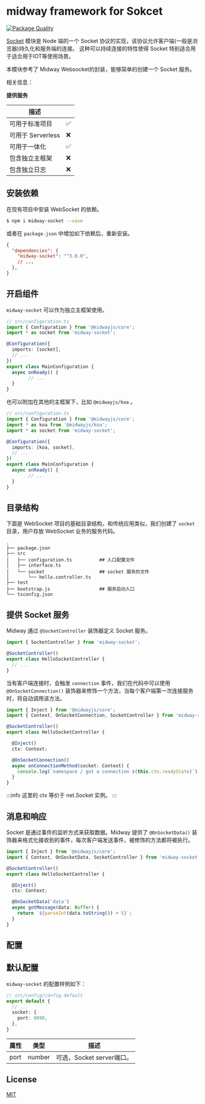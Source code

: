 # midway framework for Sokcet

[![Package Quality](http://npm.packagequality.com/shield/midway-socket.svg)](http://packagequality.com/#?package=midway-socket)


[Socket](https://nodejs.org/dist/latest/docs/api/net.html#class-netserver) 模块是 Node 端的一个 Socket 协议的实现，该协议允许客户端(一般是浏览器)持久化和服务端的连接。
这种可以持续连接的特性使得 Socket 特别适合用于适合用于IOT等使用场景。

本模块参考了 Midway Websocket的封装，能够简单的创建一个 Socket 服务。

相关信息：

**提供服务**

| 描述              |      |
| ----------------- | ---- |
| 可用于标准项目    | ✅    |
| 可用于 Serverless | ❌    |
| 可用于一体化      | ✅    |
| 包含独立主框架    | ❌    |
| 包含独立日志      | ❌    |

## 安装依赖


在现有项目中安装 WebSocket 的依赖。
```bash
$ npm i midway-socket --save
```

或者在 `package.json` 中增加如下依赖后，重新安装。

```json
{
  "dependencies": {
    "midway-socket": "^3.0.0",
    // ...
  },
}
```

## 开启组件

`midway-socket` 可以作为独立主框架使用。

```typescript
// src/configuration.ts
import { Configuration } from '@midwayjs/core';
import * as socket from 'midway-socket';

@Configuration({
  imports: [socket],
  // ...
})
export class MainConfiguration {
  async onReady() {
		// ...
  }
}

```

也可以附加在其他的主框架下，比如 `@midwayjs/koa` 。

```typescript
// src/configuration.ts
import { Configuration } from '@midwayjs/core';
import * as koa from '@midwayjs/koa';
import * as socket from 'midway-socket';

@Configuration({
  imports: [koa, socket],
  // ...
})
export class MainConfiguration {
  async onReady() {
		// ...
  }
}

```



## 目录结构


下面是 WebSocket 项目的基础目录结构，和传统应用类似，我们创建了 `socket` 目录，用户存放 WebSocket 业务的服务代码。
```
.
├── package.json
├── src
│   ├── configuration.ts          ## 入口配置文件
│   ├── interface.ts
│   └── socket                    ## socket 服务的文件
│       └── hello.controller.ts
├── test
├── bootstrap.js                  ## 服务启动入口
└── tsconfig.json
```



## 提供 Socket 服务


Midway 通过 `@SocketController` 装饰器定义 Socket 服务。
```typescript
import { SocketController } from 'midway-socket';

@SocketController()
export class HelloSocketController {
  // ...
}
```
当有客户端连接时，会触发 `connection` 事件，我们在代码中可以使用 `@OnSocketConnection()` 装饰器来修饰一个方法，当每个客户端第一次连接服务时，将自动调用该方法。
```typescript
import { Inject } from '@midwayjs/core';
import { Context, OnSocketConnection, SocketController } from 'midway-socket';

@SocketController()
export class HelloSocketController {

  @Inject()
  ctx: Context;

  @OnSocketConnection()
  async onConnectionMethod(socket: Context) {
    console.log(`namespace / got a connection ${this.ctx.readyState}`);
  }
}

```

:::info
这里的 ctx 等价于 net.Socket 实例。
:::


## 消息和响应


Socket 是通过事件的监听方式来获取数据。Midway 提供了 `@OnSocketData()` 装饰器来格式化接收到的事件，每次客户端发送事件，被修饰的方法都将被执行。
```typescript
import { Inject } from '@midwayjs/core';
import { Context, OnSocketData, SocketController } from 'midway-socket';

@SocketController()
export class HelloSocketController {

  @Inject()
  ctx: Context;

  @OnSocketData('data')
  async gotMessage(data: Buffer) {
    return `${parseInt(data.toString()) + 5}`;
  }
}

```


## 配置

## 默认配置

`midway-socket` 的配置样例如下：

```typescript
// src/config/config.default
export default {
  // ...
  socket: {
    port: 8090,
  },
}
```

| 属性   | 类型       | 描述                                                         |
| --- | --- | --- |
| port | number | 可选，Socket server端口。 |

## License

[MIT]((http://github.com/midwayjs/midway/blob/master/LICENSE))
